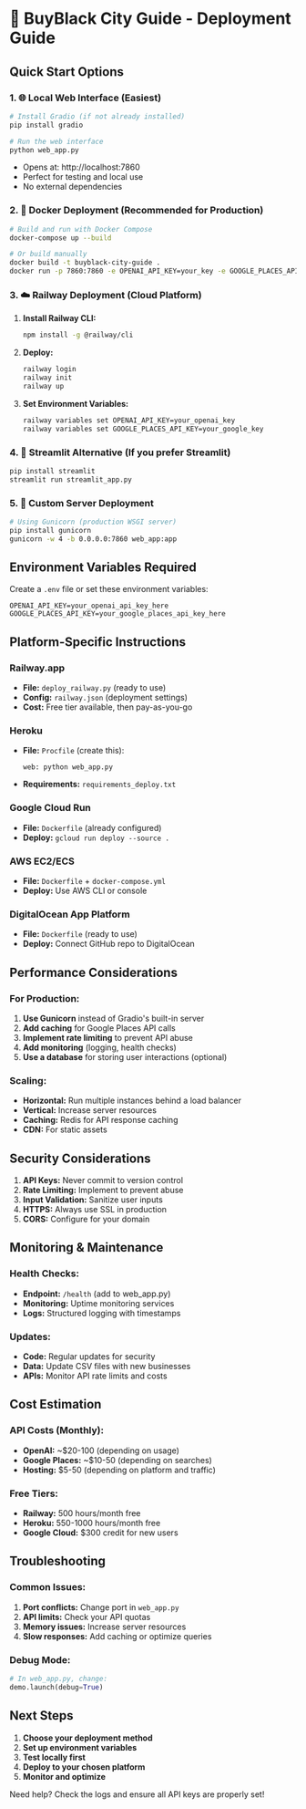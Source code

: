 # 🚀 BuyBlack City Guide - Deployment Guide

## Quick Start Options

### 1. 🌐 **Local Web Interface** (Easiest)
```bash
# Install Gradio (if not already installed)
pip install gradio

# Run the web interface
python web_app.py
```
- Opens at: http://localhost:7860
- Perfect for testing and local use
- No external dependencies

### 2. 🐳 **Docker Deployment** (Recommended for Production)
```bash
# Build and run with Docker Compose
docker-compose up --build

# Or build manually
docker build -t buyblack-city-guide .
docker run -p 7860:7860 -e OPENAI_API_KEY=your_key -e GOOGLE_PLACES_API_KEY=your_key buyblack-city-guide
```

### 3. ☁️ **Railway Deployment** (Cloud Platform)
1. **Install Railway CLI:**
   ```bash
   npm install -g @railway/cli
   ```

2. **Deploy:**
   ```bash
   railway login
   railway init
   railway up
   ```

3. **Set Environment Variables:**
   ```bash
   railway variables set OPENAI_API_KEY=your_openai_key
   railway variables set GOOGLE_PLACES_API_KEY=your_google_key
   ```

### 4. 🌊 **Streamlit Alternative** (If you prefer Streamlit)
```bash
pip install streamlit
streamlit run streamlit_app.py
```

### 5. 🔧 **Custom Server Deployment**
```bash
# Using Gunicorn (production WSGI server)
pip install gunicorn
gunicorn -w 4 -b 0.0.0.0:7860 web_app:app
```

## Environment Variables Required

Create a `.env` file or set these environment variables:

```env
OPENAI_API_KEY=your_openai_api_key_here
GOOGLE_PLACES_API_KEY=your_google_places_api_key_here
```

## Platform-Specific Instructions

### Railway.app
- **File:** `deploy_railway.py` (ready to use)
- **Config:** `railway.json` (deployment settings)
- **Cost:** Free tier available, then pay-as-you-go

### Heroku
- **File:** `Procfile` (create this):
  ```
  web: python web_app.py
  ```
- **Requirements:** `requirements_deploy.txt`

### Google Cloud Run
- **File:** `Dockerfile` (already configured)
- **Deploy:** `gcloud run deploy --source .`

### AWS EC2/ECS
- **File:** `Dockerfile` + `docker-compose.yml`
- **Deploy:** Use AWS CLI or console

### DigitalOcean App Platform
- **File:** `Dockerfile` (ready to use)
- **Deploy:** Connect GitHub repo to DigitalOcean

## Performance Considerations

### For Production:
1. **Use Gunicorn** instead of Gradio's built-in server
2. **Add caching** for Google Places API calls
3. **Implement rate limiting** to prevent API abuse
4. **Add monitoring** (logging, health checks)
5. **Use a database** for storing user interactions (optional)

### Scaling:
- **Horizontal:** Run multiple instances behind a load balancer
- **Vertical:** Increase server resources
- **Caching:** Redis for API response caching
- **CDN:** For static assets

## Security Considerations

1. **API Keys:** Never commit to version control
2. **Rate Limiting:** Implement to prevent abuse
3. **Input Validation:** Sanitize user inputs
4. **HTTPS:** Always use SSL in production
5. **CORS:** Configure for your domain

## Monitoring & Maintenance

### Health Checks:
- **Endpoint:** `/health` (add to web_app.py)
- **Monitoring:** Uptime monitoring services
- **Logs:** Structured logging with timestamps

### Updates:
- **Code:** Regular updates for security
- **Data:** Update CSV files with new businesses
- **APIs:** Monitor API rate limits and costs

## Cost Estimation

### API Costs (Monthly):
- **OpenAI:** ~$20-100 (depending on usage)
- **Google Places:** ~$10-50 (depending on searches)
- **Hosting:** $5-50 (depending on platform and traffic)

### Free Tiers:
- **Railway:** 500 hours/month free
- **Heroku:** 550-1000 hours/month free
- **Google Cloud:** $300 credit for new users

## Troubleshooting

### Common Issues:
1. **Port conflicts:** Change port in `web_app.py`
2. **API limits:** Check your API quotas
3. **Memory issues:** Increase server resources
4. **Slow responses:** Add caching or optimize queries

### Debug Mode:
```python
# In web_app.py, change:
demo.launch(debug=True)
```

## Next Steps

1. **Choose your deployment method**
2. **Set up environment variables**
3. **Test locally first**
4. **Deploy to your chosen platform**
5. **Monitor and optimize**

Need help? Check the logs and ensure all API keys are properly set!

